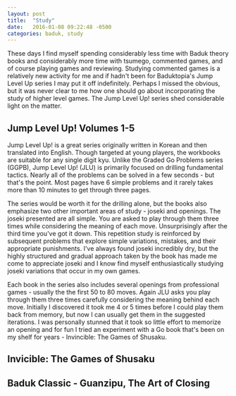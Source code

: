 ```yaml
---
layout: post
title:  "Study"
date:   2016-01-08 09:22:48 -0500
categories: baduk, study
---
```


These days I find myself spending considerably less time with Baduk
theory books and considerably more time with tsumego, commented games,
and of course playing games and reviewing. Studying commented games is
a relatively new activity for me and if hadn't been for Baduktopia's
Jump Level Up series I may put it off indefinitely. Perhaps I missed
the obvious, but it was never clear to me how one should go about
incorporating the study of higher level games. The Jump Level Up!
series shed considerable light on the matter.

## Jump Level Up! Volumes 1-5

Jump Level Up! is a great series originally written in Korean and then
translated into English. Though targeted at young players, the
workbooks are suitable for any single digit kyu. Unlike the Graded Go
Problems series (GGPB), Jump Level Up! (JLU) is primarily focused on
drilling fundamental tactics. Nearly all of the problems can be solved
in a few seconds - but that's the point. Most pages have 6 simple
problems and it rarely takes more than 10 minutes to get through
three pages.

The series would be worth it for the drilling alone, but the books also
emphasize two other important areas of study - joseki and
openings. The joseki presented are all simple. You are asked to play
through them three times while considering the meaning of each
move. Unsurprisingly after the third time you've got it down. This
repetition study is reinforced by subsequent problems that explore
simple variations, mistakes, and their appropriate punishments. I've
always found joseki incredibly dry, but the highly structured and
gradual approach taken by the book has made me come to appreciate
joseki and I know find myself enthusiastically studying joseki
variations that occur in my own games.

Each book in the series also includes several openings from
professional games - usually the the first 50 to 80 moves. Again JLU
asks you play through them three times carefully considering the
meaning behind each move. Initially I discovered it took me 4 or 5
times before I could play them back from memory, but now I can usually
get them in the suggested iterations. I was personally stunned that it
took so little effort to memorize an opening and for fun I tried an
experiment with a Go book that's been on my shelf for years -
Invincible: The Games of Shusaku.

## Invicible: The Games of Shusaku


## Baduk Classic - Guanzipu, The Art of Closing
